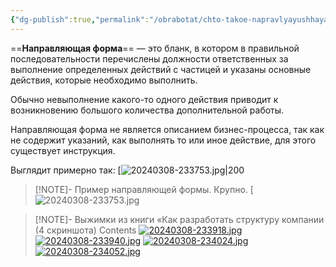 ```yaml
---
{"dg-publish":true,"permalink":"/obrabotat/chto-takoe-napravlyayushhaya-forma/"}
---
```



==**Направляющая форма**== — это бланк, в котором в правильной последовательности перечислены должности ответственных за выполнение определенных действий с частицей и указаны основные действия, которые необходимо выполнить.

Обычно невыполнение какого-то одного действия приводит к возникновению большого количества дополнительной работы.

Направляющая форма не является описанием бизнес-процесса, так как не содержит указаний, как выполнять то или иное действие, для этого существует инструкция.

Выглядит примерно так:
[![20240308-233753.jpg|200](https://i.postimg.cc/JnnFXD1F/20240308-233753.jpg)
> [!NOTE]- Пример направляющей формы. Крупно.
> [![20240308-233753.jpg](https://i.postimg.cc/JnnFXD1F/20240308-233753.jpg)


> [!NOTE]- Выжимки из книги «Как разработать структуру компании (4 скриншота)
> Contents
> [![20240308-233918.jpg](https://i.postimg.cc/YqGwVVBP/20240308-233918.jpg)](https://postimg.cc/xc27N6CG)
> [![20240308-233940.jpg](https://i.postimg.cc/Th8NBtr8/20240308-233940.jpg)](https://postimg.cc/Pv4Mwz3K)
> [![20240308-234024.jpg](https://i.postimg.cc/TYFT3xcG/20240308-234024.jpg)](https://postimg.cc/zVCsx9MP)
> [![20240308-234052.jpg](https://i.postimg.cc/PxXjR5db/20240308-234052.jpg)](https://postimg.cc/DWMHWFJm)

